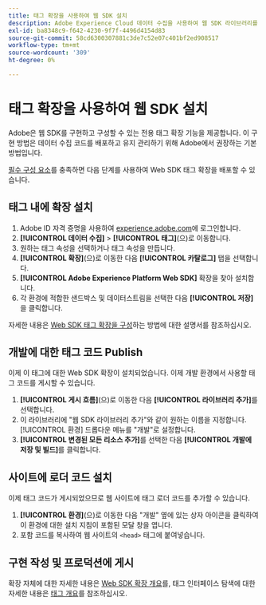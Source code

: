 ```yaml
---
title: 태그 확장을 사용하여 웹 SDK 설치
description: Adobe Experience Cloud 데이터 수집을 사용하여 웹 SDK 라이브러리를 참조합니다.
exl-id: ba8348c9-f642-4230-9f7f-4496d4154d83
source-git-commit: 58cd6300307881c3de7c52e07c401bf2ed908517
workflow-type: tm+mt
source-wordcount: '309'
ht-degree: 0%

---
```


# 태그 확장을 사용하여 웹 SDK 설치

Adobe은 웹 SDK를 구현하고 구성할 수 있는 전용 태그 확장 기능을 제공합니다. 이 구현 방법은 데이터 수집 코드를 배포하고 유지 관리하기 위해 Adobe에서 권장하는 기본 방법입니다.

[필수 구성 요소](overview.md)를 충족하면 다음 단계를 사용하여 Web SDK 태그 확장을 배포할 수 있습니다.

## 태그 내에 확장 설치

1. Adobe ID 자격 증명을 사용하여 [experience.adobe.com](https://experience.adobe.com)에 로그인합니다.
1. **[!UICONTROL 데이터 수집]** > **[!UICONTROL 태그]**(으)로 이동합니다.
1. 원하는 태그 속성을 선택하거나 태그 속성을 만듭니다.
1. **[!UICONTROL 확장]**(으)로 이동한 다음 **[!UICONTROL 카탈로그]** 탭을 선택합니다.
1. **[!UICONTROL Adobe Experience Platform Web SDK]** 확장을 찾아 설치합니다.
1. 각 환경에 적합한 샌드박스 및 데이터스트림을 선택한 다음 **[!UICONTROL 저장]**&#x200B;을 클릭합니다.

자세한 내용은 [Web SDK 태그 확장을 구성](../../tags/extensions/client/web-sdk/web-sdk-extension-configuration.md)하는 방법에 대한 설명서를 참조하십시오.

## 개발에 대한 태그 코드 Publish

이제 이 태그에 대한 Web SDK 확장이 설치되었습니다. 이제 개발 환경에서 사용할 태그 코드를 게시할 수 있습니다.

1. **[!UICONTROL 게시 흐름]**(으)로 이동한 다음 **[!UICONTROL 라이브러리 추가]**&#x200B;를 선택합니다.
1. 이 라이브러리에 &quot;웹 SDK 라이브러리 추가&quot;와 같이 원하는 이름을 지정합니다. [!UICONTROL 환경] 드롭다운 메뉴를 &quot;개발&quot;로 설정합니다.
1. **[!UICONTROL 변경된 모든 리소스 추가]**&#x200B;를 선택한 다음 **[!UICONTROL 개발에 저장 및 빌드]**&#x200B;를 클릭합니다.

## 사이트에 로더 코드 설치

이제 태그 코드가 게시되었으므로 웹 사이트에 태그 로더 코드를 추가할 수 있습니다.

1. **[!UICONTROL 환경]**(으)로 이동한 다음 &quot;개발&quot; 옆에 있는 상자 아이콘을 클릭하여 이 환경에 대한 설치 지침이 포함된 모달 창을 엽니다.
1. 포함 코드를 복사하여 웹 사이트의 `<head>` 태그에 붙여넣습니다.

## 구현 작성 및 프로덕션에 게시

확장 자체에 대한 자세한 내용은 [Web SDK 확장 개요](../../tags/extensions/client/web-sdk/overview.md)를, 태그 인터페이스 탐색에 대한 자세한 내용은 [태그 개요](../../tags/home.md)를 참조하십시오.

